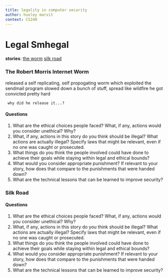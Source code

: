 ```yaml
---
title: legality in computer security
author: huxley marvit
context: CS240
---
```



# Legal Smhegal

**stories**:
[the worm](https://groups.csail.mit.edu/mac/classes/6.805/articles/morris-worm.html)
[silk road](https://www.wired.com/2015/04/silk-road-1/)
 
 ### The Robert Morris Internet Worm
 
 released a self replicating, self propogating worm which exploited the sendmail program
 slowed down a bunch of stuff, spread like wildfire
 he got convicted pretty hard

```ad-question
 why did he release it...?
 ```

#### Questions

1.  What are the ethical choices people faced? What, if any, actions would you consider unethical? Why?
2.  What, if any, actions in this story do you think should be illegal? What actions are actually illegal? Specify laws that might be relevant, even if no one was caught or prosecuted.
3.  What things do you think the people involved could have done to achieve their goals while staying within legal and ethical bounds?
4.  What would you consider appropriate punishment? If relevant to your story, how does that compare to the punishments that were handed down?
5.  What are the technical lessons that can be learned to improve security?


### Silk Road


#### Questions

1.  What are the ethical choices people faced? What, if any, actions would you consider unethical? Why?
2.  What, if any, actions in this story do you think should be illegal? What actions are actually illegal? Specify laws that might be relevant, even if no one was caught or prosecuted.
3.  What things do you think the people involved could have done to achieve their goals while staying within legal and ethical bounds?
4.  What would you consider appropriate punishment? If relevant to your story, how does that compare to the punishments that were handed down?
5.  What are the technical lessons that can be learned to improve security?
















